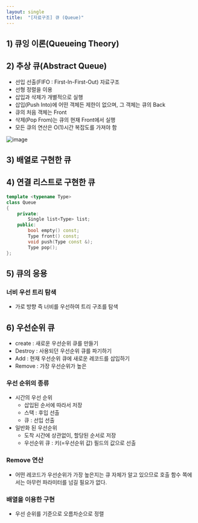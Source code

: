 ```yaml
---
layout: single
title:  "[자료구조] 큐 (Queue)"
---
```


## 1) 큐잉 이론(Queueing Theory)


## 2) 추상 큐(Abstract Queue)
- 선입 선출(FIFO : First-In-First-Out) 자료구조
- 선형 정렬을 이용
- 삽입과 삭제가 개별적으로 실행
- 삽입(Push Into)에 어떤 객체든 제한이 없으며, 그 객체는 큐의 Back
- 큐의 처음 객체는 Front
- 삭제(Pop From)는 큐의 현재 Front에서 실행
- 모든 큐의 연산은 O(1)시간 복잡도를 가져야 함

![image](https://user-images.githubusercontent.com/55589616/212541167-6e81f6dc-0a76-4fb5-a808-c78b7366a52e.png)

## 3) 배열로 구현한 큐


## 4) 연결 리스트로 구현한 큐
``` c++
template <typename Type>
class Queue
{
    private:
        Single list<Type> list;
    public:
        bool empty() const;
        Type front() const;
        void push(Type const &);
        Type pop();
};
```


## 5) 큐의 응용
### 너비 우선 트리 탐색
- 가로 방향 즉 너비를 우선하여 트리 구조를 탐색


## 6) 우선순위 큐
- create : 새로운 우선순위 큐를 만들기
- Destroy : 사용되던 우선순위 큐를 파기하기
- Add : 현재 우선순위 큐에 새로운 레코드를 삽입하기
- Remove : 가장 우선순위가 높은 

### 우선 순위의 종류
- 시간의 우선 순위
    - 삽입된 순서에 따라서 저장
    - 스택 : 후입 선출
    - 큐 : 선입 선출
- 일반화 된 우선순위
    - 도착 시간에 상관없이, 할당된 순서로 저장
    - 우선순위 큐 : 키(=우선순위 값) 필드의 값으로 선출

### Remove 연산
- 어떤 레코드가 우선순위가 가장 높은지는 큐 자체가 알고 있으므로 호출 함수 쪽에서는 아무런 파라미터를 넘길 필요가 없다.


### 배열을 이용한 구현
- 우선 순위를 기준으로 오름차순으로 정렬

